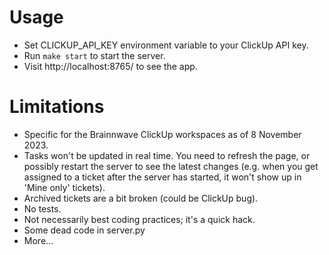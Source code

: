 # Usage

- Set CLICKUP_API_KEY environment variable to your ClickUp API key.
- Run `make start` to start the server.
- Visit http://localhost:8765/ to see the app.

# Limitations

- Specific for the Brainnwave ClickUp workspaces as of 8 November 2023.
- Tasks won't be updated in real time. You need to refresh the page, or possibly restart the server to see the latest changes (e.g. when you get assigned to a ticket after the server has started, it won't show up in 'Mine only' tickets).
- Archived tickets are a bit broken (could be ClickUp bug).
- No tests.
- Not necessarily best coding practices; it's a quick hack.
- Some dead code in server.py
- More...
